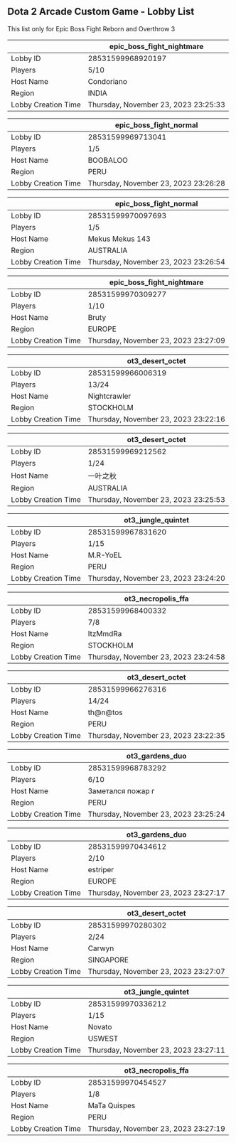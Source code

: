 ## Dota 2 Arcade Custom Game - Lobby List

This list only for Epic Boss Fight Reborn and Overthrow 3

|  | epic_boss_fight_nightmare |
| ------ | ------ |
| Lobby ID | 28531599968920197 |
| Players | 5/10 |
| Host Name | Condoriano |
| Region | INDIA |
| Lobby Creation Time | Thursday, November 23, 2023 23:25:33 |


|  | epic_boss_fight_normal |
| ------ | ------ |
| Lobby ID | 28531599969713041 |
| Players | 1/5 |
| Host Name | BOOBALOO |
| Region | PERU |
| Lobby Creation Time | Thursday, November 23, 2023 23:26:28 |


|  | epic_boss_fight_normal |
| ------ | ------ |
| Lobby ID | 28531599970097693 |
| Players | 1/5 |
| Host Name | Mekus Mekus 143 |
| Region | AUSTRALIA |
| Lobby Creation Time | Thursday, November 23, 2023 23:26:54 |


|  | epic_boss_fight_nightmare |
| ------ | ------ |
| Lobby ID | 28531599970309277 |
| Players | 1/10 |
| Host Name | Bruty |
| Region | EUROPE |
| Lobby Creation Time | Thursday, November 23, 2023 23:27:09 |


|  | ot3_desert_octet |
| ------ | ------ |
| Lobby ID | 28531599966006319 |
| Players | 13/24 |
| Host Name | Nightcrawler |
| Region | STOCKHOLM |
| Lobby Creation Time | Thursday, November 23, 2023 23:22:16 |


|  | ot3_desert_octet |
| ------ | ------ |
| Lobby ID | 28531599969212562 |
| Players | 1/24 |
| Host Name | 一叶之秋 |
| Region | AUSTRALIA |
| Lobby Creation Time | Thursday, November 23, 2023 23:25:53 |


|  | ot3_jungle_quintet |
| ------ | ------ |
| Lobby ID | 28531599967831620 |
| Players | 1/15 |
| Host Name | M.R-YoEL |
| Region | PERU |
| Lobby Creation Time | Thursday, November 23, 2023 23:24:20 |


|  | ot3_necropolis_ffa |
| ------ | ------ |
| Lobby ID | 28531599968400332 |
| Players | 7/8 |
| Host Name | ItzMmdRa |
| Region | STOCKHOLM |
| Lobby Creation Time | Thursday, November 23, 2023 23:24:58 |


|  | ot3_desert_octet |
| ------ | ------ |
| Lobby ID | 28531599966276316 |
| Players | 14/24 |
| Host Name | th@n@tos |
| Region | PERU |
| Lobby Creation Time | Thursday, November 23, 2023 23:22:35 |


|  | ot3_gardens_duo |
| ------ | ------ |
| Lobby ID | 28531599968783292 |
| Players | 6/10 |
| Host Name | Заметался пожар г |
| Region | PERU |
| Lobby Creation Time | Thursday, November 23, 2023 23:25:24 |


|  | ot3_gardens_duo |
| ------ | ------ |
| Lobby ID | 28531599970434612 |
| Players | 2/10 |
| Host Name | estriper |
| Region | EUROPE |
| Lobby Creation Time | Thursday, November 23, 2023 23:27:17 |


|  | ot3_desert_octet |
| ------ | ------ |
| Lobby ID | 28531599970280302 |
| Players | 2/24 |
| Host Name | Carwyn |
| Region | SINGAPORE |
| Lobby Creation Time | Thursday, November 23, 2023 23:27:07 |


|  | ot3_jungle_quintet |
| ------ | ------ |
| Lobby ID | 28531599970336212 |
| Players | 1/15 |
| Host Name | Novato |
| Region | USWEST |
| Lobby Creation Time | Thursday, November 23, 2023 23:27:11 |


|  | ot3_necropolis_ffa |
| ------ | ------ |
| Lobby ID | 28531599970454527 |
| Players | 1/8 |
| Host Name | MaTa Quispes |
| Region | PERU |
| Lobby Creation Time | Thursday, November 23, 2023 23:27:19 |


